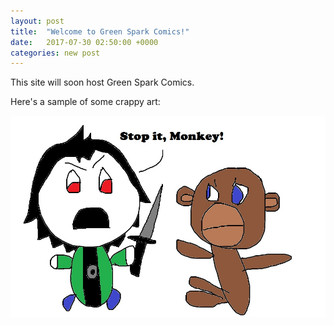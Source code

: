 ```yaml
---
layout: post
title:  "Welcome to Green Spark Comics!"
date:   2017-07-30 02:50:00 +0000
categories: new post
---
```

This site will soon host Green Spark Comics.

Here's a sample of some crappy art:

![Death to the instant gratification monkey](/images/stopitmonkey.jpg)
